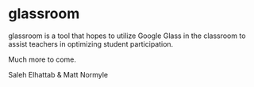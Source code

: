 glassroom
============

glassroom is a tool that hopes to utilize Google Glass in the 
classroom to assist teachers in optimizing student participation.

Much more to come.

Saleh Elhattab & Matt Normyle
